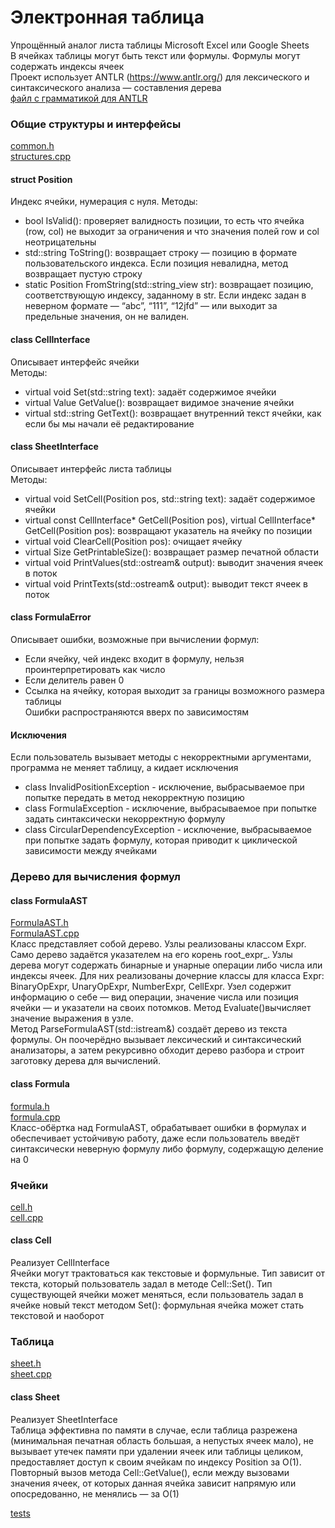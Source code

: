 # Электронная таблица  
Упрощённый аналог листа таблицы Microsoft Excel или Google Sheets  
В ячейках таблицы могут быть текст или формулы. Формулы могут содержать индексы ячеек  
Проект использует ANTLR (https://www.antlr.org/) для лексического и синтаксического анализа — составления дерева  
[файл с грамматикой для ANTLR](https://github.com/tatiana90st/cpp-spreadsheet/blob/main/spreadsheet/Formula.g4)
### Общие структуры и интерфейсы
[common.h](https://github.com/tatiana90st/cpp-spreadsheet/blob/main/spreadsheet/common.h)  
[structures.cpp](https://github.com/tatiana90st/cpp-spreadsheet/blob/main/spreadsheet/structures.cpp)  
#### struct Position  
Индекс ячейки, нумерация с нуля. Методы:
- bool IsValid(): проверяет валидность позиции, то есть что ячейка (row, col) не выходит за ограничения и что значения полей row и col неотрицательны  
- std::string ToString(): возвращает строку — позицию в формате пользовательского индекса. Если позиция невалидна, метод возвращает пустую строку   
- static Position FromString(std::string_view str): возвращает позицию, соответствующую индексу, заданному в str. Если индекс задан в неверном формате — “abc”, “111”, “12jfd” — или выходит за предельные значения, он не валиден.  
#### class CellInterface  
Описывает интерфейс ячейки  
Методы:
- virtual void Set(std::string text): задаёт содержимое ячейки  
- virtual Value GetValue(): возвращает видимое значение ячейки  
- virtual std::string GetText(): возвращает внутренний текст ячейки, как если бы мы начали её редактирование  
#### class SheetInterface
Описывает интерфейс листа таблицы  
Методы:  
- virtual void SetCell(Position pos, std::string text): задаёт содержимое ячейки  
- virtual const CellInterface* GetCell(Position pos), virtual CellInterface* GetCell(Position pos): возвращают указатель на ячейку по позиции  
- virtual void ClearCell(Position pos): очищает ячейку  
- virtual Size GetPrintableSize(): возвращает размер печатной области  
- virtual void PrintValues(std::ostream& output): выводит значения ячеек в поток  
- virtual void PrintTexts(std::ostream& output): выводит текст ячеек в поток  
#### class FormulaError
Описывает ошибки, возможные при вычислении формул:
- Если ячейку, чей индекс входит в формулу, нельзя проинтерпретировать как число  
- Если делитель равен 0  
- Cсылка на ячейку, которая выходит за границы возможного размера таблицы  
Ошибки распространяются вверх по зависимостям  
#### Исключения
Если пользователь вызывает методы с некорректными аргументами, программа не меняет таблицу, а кидает исключения
- class InvalidPositionException - исключение, выбрасываемое при попытке передать в метод некорректную позицию  
- class FormulaException - исключение, выбрасываемое при попытке задать синтаксически некорректную формулу  
- class CircularDependencyException - исключение, выбрасываемое при попытке задать формулу, которая приводит к циклической зависимости между ячейками  
### Дерево для вычисления формул 
#### class FormulaAST
[FormulaAST.h](https://github.com/tatiana90st/cpp-spreadsheet/blob/main/spreadsheet/FormulaAST.h)  
[FormulaAST.cpp](https://github.com/tatiana90st/cpp-spreadsheet/blob/main/spreadsheet/FormulaAST.cpp)  
Класс представляет собой дерево. Узлы реализованы классом Expr. Само дерево задаётся указателем на его корень root_expr_. Узлы дерева могут содержать бинарные и унарные операции либо числа или индексы ячеек. Для них реализованы дочерние классы для класса Expr: BinaryOpExpr, UnaryOpExpr, NumberExpr, CellExpr. Узел содержит информацию о себе — вид операции, значение числа или позиция ячейки — и указатели на своих потомков. Метод Evaluate()вычисляет значение выражения в узле.  
Метод ParseFormulaAST(std::istream&) создаёт дерево из текста формулы. Он поочерёдно вызывает лексический и синтаксический анализаторы, а затем рекурсивно обходит дерево разбора и строит заготовку дерева для вычислений.
#### class Formula  
[formula.h](https://github.com/tatiana90st/cpp-spreadsheet/blob/main/spreadsheet/formula.h)  
[formula.cpp](https://github.com/tatiana90st/cpp-spreadsheet/blob/main/spreadsheet/formula.cpp)  
Класс-обёртка над FormulaAST, обрабатывает ошибки в формулах и обеспечивает устойчивую работу, даже если пользователь введёт синтаксически неверную формулу либо формулу, содержащую деление на 0  
### Ячейки  
[cell.h](https://github.com/tatiana90st/cpp-spreadsheet/blob/main/spreadsheet/cell.h)  
[cell.cpp](https://github.com/tatiana90st/cpp-spreadsheet/blob/main/spreadsheet/cell.cpp)  
#### class Cell  
Реализует CellInterface  
Ячейки могут трактоваться как текстовые и формульные. Тип зависит от текста, который пользователь задал в методе Cell::Set().
Тип существующей ячейки может меняться, если пользователь задал в ячейке новый текст методом Set(): формульная ячейка может стать текстовой и наоборот  
### Таблица
[sheet.h](https://github.com/tatiana90st/cpp-spreadsheet/blob/main/spreadsheet/sheet.h)  
[sheet.cpp](https://github.com/tatiana90st/cpp-spreadsheet/blob/main/spreadsheet/sheet.cpp)  
#### class Sheet
Реализует SheetInterface  
Таблица эффективна по памяти в случае, если таблица разрежена (минимальная печатная область большая, а непустых ячеек мало), не вызывает утечек памяти при удалении ячеек или таблицы целиком, предоставляет доступ к своим ячейкам по индексу Position за О(1). Повторный вызов метода Cell::GetValue(), если между вызовами значения ячеек, от которых данная ячейка зависит напрямую или опосредованно, не менялись — за O(1)  

[tests](https://github.com/tatiana90st/cpp-spreadsheet/blob/main/spreadsheet/main.cpp)
